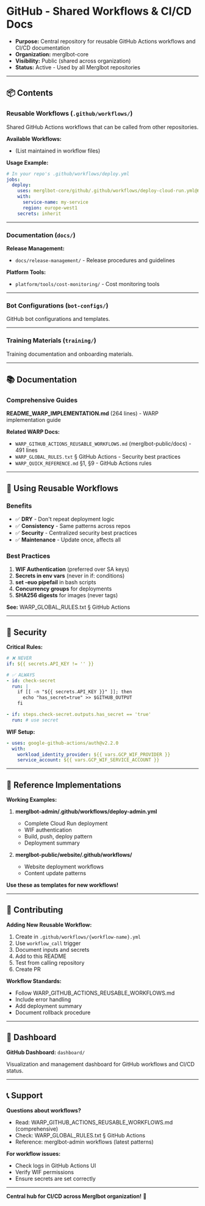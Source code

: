 # GitHub - Shared Workflows & CI/CD Docs

- **Purpose:** Central repository for reusable GitHub Actions workflows and CI/CD documentation
- **Organization:** merglbot-core
- **Visibility:** Public (shared across organization)
- **Status:** Active - Used by all Merglbot repositories

---

## 📦 Contents

### Reusable Workflows (`.github/workflows/`)

Shared GitHub Actions workflows that can be called from other repositories.

**Available Workflows:**
- (List maintained in workflow files)

**Usage Example:**
```yaml
# In your repo's .github/workflows/deploy.yml
jobs:
  deploy:
    uses: merglbot-core/github/.github/workflows/deploy-cloud-run.yml@main
    with:
      service-name: my-service
      region: europe-west1
    secrets: inherit
```

---

### Documentation (`docs/`)

**Release Management:**
- `docs/release-management/` - Release procedures and guidelines

**Platform Tools:**
- `platform/tools/cost-monitoring/` - Cost monitoring tools

---

### Bot Configurations (`bot-configs/`)

GitHub bot configurations and templates.

---

### Training Materials (`training/`)

Training documentation and onboarding materials.

---

## 📚 Documentation

### Comprehensive Guides

**README_WARP_IMPLEMENTATION.md** (264 lines) - WARP implementation guide

**Related WARP Docs:**
- `WARP_GITHUB_ACTIONS_REUSABLE_WORKFLOWS.md` (merglbot-public/docs) - 491 lines
- `WARP_GLOBAL_RULES.txt` § GitHub Actions - Security best practices
- `WARP_QUICK_REFERENCE.md` §1, §9 - GitHub Actions rules

---

## 🚀 Using Reusable Workflows

### Benefits

- ✅ **DRY** - Don't repeat deployment logic
- ✅ **Consistency** - Same patterns across repos
- ✅ **Security** - Centralized security best practices
- ✅ **Maintenance** - Update once, affects all

### Best Practices

1. **WIF Authentication** (preferred over SA keys)
2. **Secrets in env vars** (never in if: conditions)
3. **set -euo pipefail** in bash scripts
4. **Concurrency groups** for deployments
5. **SHA256 digests** for images (never tags)

**See:** WARP_GLOBAL_RULES.txt § GitHub Actions

---

## 🔐 Security

**Critical Rules:**

```yaml
# ❌ NEVER
if: ${{ secrets.API_KEY != '' }}

# ✅ ALWAYS  
- id: check-secret
  run: |
    if [[ -n "${{ secrets.API_KEY }}" ]]; then
      echo "has_secret=true" >> $GITHUB_OUTPUT
    fi

- if: steps.check-secret.outputs.has_secret == 'true'
  run: # use secret
```

**WIF Setup:**
```yaml
- uses: google-github-actions/auth@v2.2.0
  with:
    workload_identity_provider: ${{ vars.GCP_WIF_PROVIDER }}
    service_account: ${{ vars.GCP_WIF_SERVICE_ACCOUNT }}
```

---

## 📖 Reference Implementations

**Working Examples:**

1. **merglbot-admin/.github/workflows/deploy-admin.yml**
   - Complete Cloud Run deployment
   - WIF authentication
   - Build, push, deploy pattern
   - Deployment summary

2. **merglbot-public/website/.github/workflows/**
   - Website deployment workflows
   - Content update patterns

**Use these as templates for new workflows!**

---

## 🎯 Contributing

**Adding New Reusable Workflow:**

1. Create in `.github/workflows/{workflow-name}.yml`
2. Use `workflow_call` trigger
3. Document inputs and secrets
4. Add to this README
5. Test from calling repository
6. Create PR

**Workflow Standards:**
- Follow WARP_GITHUB_ACTIONS_REUSABLE_WORKFLOWS.md
- Include error handling
- Add deployment summary
- Document rollback procedure

---

## 📝 Dashboard

**GitHub Dashboard:** `dashboard/`

Visualization and management dashboard for GitHub workflows and CI/CD status.

---

## 📞 Support

**Questions about workflows?**
- Read: WARP_GITHUB_ACTIONS_REUSABLE_WORKFLOWS.md (comprehensive)
- Check: WARP_GLOBAL_RULES.txt § GitHub Actions
- Reference: merglbot-admin workflows (latest patterns)

**For workflow issues:**
- Check logs in GitHub Actions UI
- Verify WIF permissions
- Ensure secrets are set correctly

---

**Central hub for CI/CD across Merglbot organization!** 🔄
